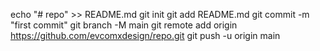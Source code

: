 echo "# repo" >> README.md
git init
git add README.md
git commit -m "first commit"
git branch -M main
git remote add origin https://github.com/evcomxdesign/repo.git
git push -u origin main
